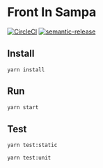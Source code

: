# Front In Sampa

[![CircleCI](https://circleci.com/gh/frontinsampa/frontinsampa.github.io.svg?style=svg)](https://circleci.com/gh/frontinsampa/frontinsampa.github.io)
[![semantic-release](https://img.shields.io/badge/%20%20%F0%9F%93%A6%F0%9F%9A%80-semantic--release-e10079.svg)](https://github.com/semantic-release/semantic-release)

## Install

```
yarn install
```

## Run

```sh
yarn start
```

## Test

```sh
yarn test:static
```

```sh
yarn test:unit
```
